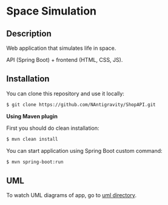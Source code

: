 # Space Simulation

## Description

Web application that simulates life in space.

API (Spring Boot) + frontend (HTML, CSS, JS).

## Installation

You can clone this repository and use it locally:
```sh
$ git clone https://github.com/NAntigravity/ShopAPI.git
```

**Using Maven plugin**

First you should do clean installation:
```sh
$ mvn clean install
```
You can start application using Spring Boot custom command:
```sh
$ mvn spring-boot:run
```

## UML

To watch UML diagrams of app, go to <a href="UML">uml directory</a>.